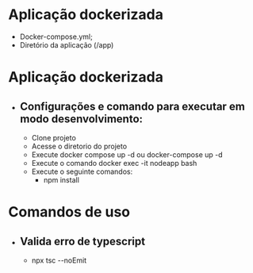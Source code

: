 # Aplicação dockerizada
- Docker-compose.yml;
- Diretório da aplicação (/app)

# Aplicação dockerizada
- ## Configurações e comando para executar em modo desenvolvimento:
  - Clone projeto
  - Acesse o diretorio do projeto
  - Execute docker compose up -d ou docker-compose up -d
  - Execute o comando docker exec -it nodeapp bash
  - Execute o seguinte comandos:
    - npm install
# Comandos de uso
- ## Valida erro de typescript
  - npx tsc --noEmit 
